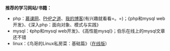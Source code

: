 **推荐的学习网站/书籍：**

- php：[慕课网](http://www.imooc.com/)、[PHP之道](http://laravel-china.github.io/php-the-right-way)、[我的博客](http://neoyeelf.github.io)(有兴趣就看看=。=)；《php和mysql web开发》、《深入php：面向对象、模式与实践》
- mysql：《php和mysql web开发》、《高性能mysql》；伯乐在线上的mysql文章还不错
- linux：《鸟哥的Linux私房菜：基础篇》（[在线版](http://vbird.dic.ksu.edu.tw/)）
